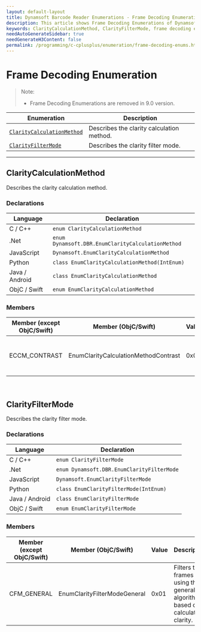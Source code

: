 ```yaml
---
layout: default-layout
title: Dynamsoft Barcode Reader Enumerations - Frame Decoding Enumerations
description: This article shows Frame Decoding Enumerations of Dynamsoft Barcode Reader.
keywords: ClarityCalculationMethod, ClarityFilterMode, frame decoding enumeration, enumeration
needAutoGenerateSidebar: true
needGenerateH3Content: false
permalink: /programming/c-cplusplus/enumeration/frame-decoding-enums.html
---
```



# Frame Decoding Enumeration

> Note:
>
> - Frame Decoding Enumerations are removed in 9.0 version.

  | Enumeration | Description |
  |-------------|-------------|
  | [`ClarityCalculationMethod`](#claritycalculationmethod) | Describes the clarity calculation method. |
  | [`ClarityFilterMode`](#clarityfiltermode) | Describes the clarity filter mode. |
  
---

## ClarityCalculationMethod
Describes the clarity calculation method.

### Declarations

| Language | Declaration |
| -------- | ----------- |
| C / C++ | `enum ClarityCalculationMethod` |
| .Net | `enum Dynamsoft.DBR.EnumClarityCalculationMethod` |
| JavaScript | `Dynamsoft.EnumClarityCalculationMethod` |
| Python | `class EnumClarityCalculationMethod(IntEnum)` |
| Java / Android | `class EnumClarityCalculationMethod` |
| ObjC / Swift | `enum EnumClarityCalculationMethod` |

### Members

| Member (except ObjC/Swift) | Member (ObjC/Swift) | Value | Description |
| -------------------------- | ------------------- | ----- | ----------- |
| ECCM_CONTRAST | EnumClarityCalculationMethodContrast | 0x01 | Calculates clarity using the contrast method. |

&nbsp;

## ClarityFilterMode

Describes the clarity filter mode.

### Declarations

| Language | Declaration |
| -------- | ----------- |
| C / C++ | `enum ClarityFilterMode` |
| .Net | `enum Dynamsoft.DBR.EnumClarityFilterMode` |
| JavaScript | `Dynamsoft.EnumClarityFilterMode` |
| Python | `class EnumClarityFilterMode(IntEnum)` |
| Java / Android | `class EnumClarityFilterMode` |
| ObjC / Swift | `enum EnumClarityFilterMode` |

### Members

| Member (except ObjC/Swift) | Member (ObjC/Swift) | Value | Description |
| -------------------------- | ------------------- | ----- | ----------- |
| CFM_GENERAL | EnumClarityFilterModeGeneral | 0x01 | Filters the frames using the general algorithm based on calculated clarity. |
